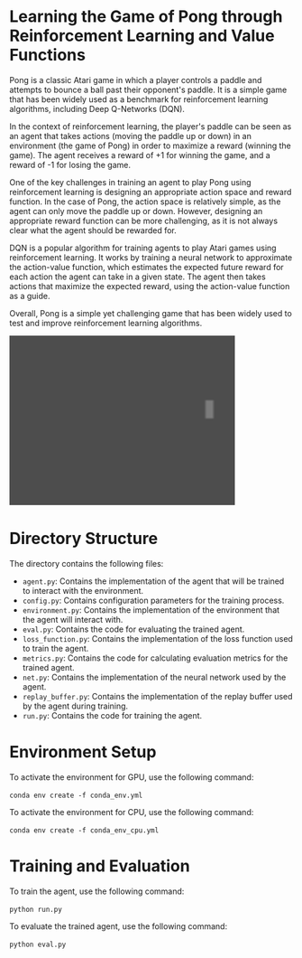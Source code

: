 # Learning the Game of Pong through Reinforcement Learning and Value Functions
Pong is a classic Atari game in which a player controls a paddle and attempts to bounce a ball past their opponent's paddle. It is a simple game that has been widely used as a benchmark for reinforcement learning algorithms, including Deep Q-Networks (DQN).

In the context of reinforcement learning, the player's paddle can be seen as an agent that takes actions (moving the paddle up or down) in an environment (the game of Pong) in order to maximize a reward (winning the game). The agent receives a reward of +1 for winning the game, and a reward of -1 for losing the game.

One of the key challenges in training an agent to play Pong using reinforcement learning is designing an appropriate action space and reward function. In the case of Pong, the action space is relatively simple, as the agent can only move the paddle up or down. However, designing an appropriate reward function can be more challenging, as it is not always clear what the agent should be rewarded for.

DQN is a popular algorithm for training agents to play Atari games using reinforcement learning. It works by training a neural network to approximate the action-value function, which estimates the expected future reward for each action the agent can take in a given state. The agent then takes actions that maximize the expected reward, using the action-value function as a guide.

Overall, Pong is a simple yet challenging game that has been widely used to test and improve reinforcement learning algorithms.

<img src="./assets/pong.gif" width="400" height="300">


# Directory Structure

The directory contains the following files:

- `agent.py`: Contains the implementation of the agent that will be trained to interact with the environment.
- `config.py`: Contains configuration parameters for the training process.
- `environment.py`: Contains the implementation of the environment that the agent will interact with.
- `eval.py`: Contains the code for evaluating the trained agent.
- `loss_function.py`: Contains the implementation of the loss function used to train the agent.
- `metrics.py`: Contains the code for calculating evaluation metrics for the trained agent.
- `net.py`: Contains the implementation of the neural network used by the agent.
- `replay_buffer.py`: Contains the implementation of the replay buffer used by the agent during training.
- `run.py`: Contains the code for training the agent.

# Environment Setup

To activate the environment for GPU, use the following command:

`conda env create -f conda_env.yml`


To activate the environment for CPU, use the following command:

`conda env create -f conda_env_cpu.yml`


# Training and Evaluation

To train the agent, use the following command:

`python run.py`


To evaluate the trained agent, use the following command:

`python eval.py`

